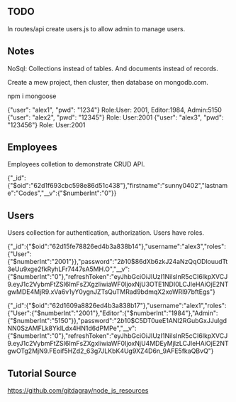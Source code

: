 ## TODO

In routes/api create users.js to allow admin to manage users.

## Notes

NoSql: Collections instead of tables. And documents instead of records.

Create a mew project, then cluster, then database on mongodb.com.

npm i mongoose

{"user": "alex1", "pwd": "1234"} Role:User: 2001, Editor:1984, Admin:5150
{"user": "alex2", "pwd": "12345"} Role: User:2001
{"user": "alex3", "pwd": "123456"} Role: User:2001

## Employees

Employees colletion to demonstrate CRUD API.

{"\_id":{"$oid":"62d1f693cbc598e86d51c438"},"firstname":"sunny0402","lastname":"Codes","__v":{"$numberInt":"0"}}

## Users

Users collection for authentication, authorization. Users have roles.

{"\_id":{"$oid":"62d15fe78826ed4b3a838b14"},"username":"alex3","roles":{"User":{"$numberInt":"2001"}},"password":"$2b$10$86dXb6zkJ24aNzQqODlouudTt3eUu9xge2fkRyhLFr7447sA5MH.O","__v":{"$numberInt":"0"},"refreshToken":"eyJhbGciOiJIUzI1NiIsInR5cCI6IkpXVCJ9.eyJ1c2VybmFtZSI6ImFsZXgzIiwiaWF0IjoxNjU3OTE1NDI0LCJleHAiOjE2NTgwMDE4MjR9.xVa6v1yY0ygnJZTsQuTMRad9bdmqX2xoWRl97bftEgs"}

{"\_id":{"$oid":"62d1609a8826ed4b3a838b17"},"username":"alex1","roles":{"User":{"$numberInt":"2001"},"Editor":{"$numberInt":"1984"},"Admin":{"$numberInt":"5150"}},"password":"$2b$10$C5DT0ueE1ANl2RGubGxJJulgdNN0SzAMFLk8YkILdx4HN1d6dPMPe","\_\_v":{"$numberInt":"0"},"refreshToken":"eyJhbGciOiJIUzI1NiIsInR5cCI6IkpXVCJ9.eyJ1c2VybmFtZSI6ImFsZXgxIiwiaWF0IjoxNjU4MDEyMjIzLCJleHAiOjE2NTgwOTg2MjN9.FEoif5HZd2_63g7JLKbK4Ug9XZ4D6n_9AFE5fkaQBvQ"}

## Tutorial Source

https://github.com/gitdagray/node_js_resources
